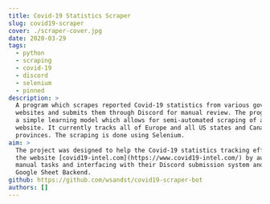 ```yaml
---
title: Covid-19 Statistics Scraper
slug: covid19-scraper
cover: ./scraper-cover.jpg
date: 2020-03-29
tags:
  - python
  - scraping
  - covid-19
  - discord
  - selenium
  - pinned
description: >
  A program which scrapes reported Covid-19 statistics from various government
  websites and submits them through Discord for manual review. The program uses
  a simple learning model which allows for semi-automated scraping of any
  website. It currently tracks all of Europe and all US states and Canadian
  provinces. The scraping is done using Selenium.
aim: >
  The project was designed to help the Covid-19 statistics tracking effort of
  the website [covid19-intel.com](https://www.covid19-intel.com/) by automating
  manual tasks and interfacing with their Discord submission system and their
  Google Sheet Backend.
github: https://github.com/wsandst/covid19-scraper-bot
authors: []
---
```

